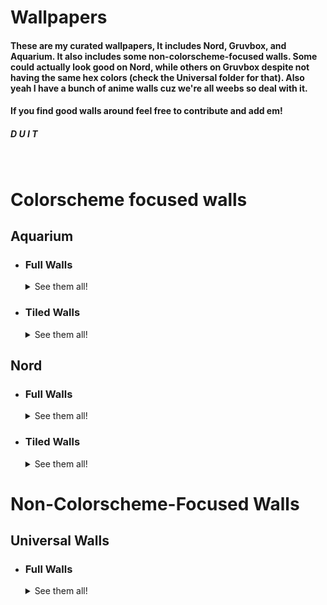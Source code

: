 # Wallpapers
#### These are my curated wallpapers, It includes Nord, Gruvbox, and Aquarium. It also includes some non-colorscheme-focused walls. Some could actually look good on Nord, while others on Gruvbox despite not having the same hex colors (check the Universal folder for that). Also yeah I have a bunch of anime walls cuz we're all weebs so deal with it.

#### If you find good walls around feel free to contribute and add em!
##### D U I T

<br/>

# Colorscheme focused walls

<h2>Aquarium</h2>

  * <div>
    <h3>Full Walls</h3>
    <details>
      <summary>See them all!</summary>
      
      <img src="https://github.com/FrenzyExists/wallpapers/blob/main/Aquarium/chess_A_alt.png" alt="chess_alt_A" align="center" width="600px"/>
      <br></br>
            
      <img src="https://github.com/FrenzyExists/wallpapers/blob/main/Aquarium/chess_alt.png" alt="chess_alt" align="center" width="600px"/> 
      <br></br>    
  
      <img src="https://github.com/FrenzyExists/wallpapers/blob/main/Aquarium/dragon_DND_alt.png" alt="DND Dragon Bard reference alt" align="center" width="600px"/>
      <br></br>

      <img src="https://github.com/FrenzyExists/wallpapers/blob/main/Aquarium/gen_1_starters_full_alt.png" alt="Pokemon Gen 1 Alt" align="center" width="600px"/>
      <br></br>
      
      <img src="https://github.com/FrenzyExists/wallpapers/blob/main/Aquarium/gen_1_starters_full.png" alt="Pokemon Gen 1" align="center" width="600px"/>
      <br></br>
      
  </details>
  </div>
  
  * <div>
    <h3>Tiled Walls</h3>
    <details>
      <summary>See them all!</summary>
      
      <img src="https://github.com/FrenzyExists/wallpapers/blob/main/Aquarium/pattern.png" alt="Tile 1" align="center" width="100px"/>
      <br></br>
      
      <img src="https://github.com/FrenzyExists/wallpapers/blob/main/Aquarium/pikaWall.png" alt="Tile 2" align="center" width="100px"/>
      <br></br>
      
      <img src="https://github.com/FrenzyExists/wallpapers/blob/main/Aquarium/pixel_pattern.png" alt="Tile 3" align="center" width="100px"/>
      <br></br>

      <img src="https://github.com/FrenzyExists/wallpapers/blob/main/Aquarium/pattern1-aquarium-2.png" alt="Tile 4" align="center" width="100px"/>
      <br></br>

      <img src="https://github.com/FrenzyExists/wallpapers/blob/main/Aquarium/pattern1-aquarium.png" alt="Tile 4" align="center" width="100px"/>
      <br></br>
      
    </details>
    </div>

<h2>Nord</h2>

  * <div>
    <h3>Full Walls</h3>
    <details>
      <summary>See them all!</summary>
      
      <img src="https://github.com/FrenzyExists/wallpapers/blob/main/Nord/nord-1.png" alt="Future Nord 1" align="center" width="600px"/>
      <br></br>
            
      <img src="https://github.com/FrenzyExists/wallpapers/blob/main/Nord/nord-3.png" alt="Future Nord 2" align="center" width="600px"/>
      <br></br>    
  
      <img src="https://github.com/FrenzyExists/wallpapers/blob/main/Nord/nord-aquarium.png" alt="Nord Fishy Fishy" align="center" width="600px"/>
      <br></br>

      <img src="https://github.com/FrenzyExists/wallpapers/blob/main/Nord/nord-color-blast.png" alt="Nord Color Blast" align="center" width="600px"/>
      <br></br>
      
      <img src="https://github.com/FrenzyExists/wallpapers/blob/main/Nord/nord-japan.png" alt="Nord Japan" align="center" width="600px"/>
      <br></br>
      
      <img src="https://github.com/FrenzyExists/wallpapers/blob/main/Nord/nord.png" alt="Nord Rocket" align="center" width="600px"/>
      <br></br>
      
      <img src="https://github.com/FrenzyExists/wallpapers/blob/main/Nord/nord-nord.png" alt="Nord Icon" align="center" width="600px"/>
      <br></br>
      
      <img src="https://github.com/FrenzyExists/wallpapers/blob/main/Nord/nord-noice.jpg" alt="Nord Forest" align="center" width="600px"/>
      <br></br>
      
      <img src="https://github.com/FrenzyExists/wallpapers/blob/main/Nord/nord-qsave-1.png" alt="Nord Pattern Thing" align="center" width="600px"/>
      <br></br>
      
      <img src="https://github.com/FrenzyExists/wallpapers/blob/main/Nord/nord-qsave-2.png" alt="Nord Pattern Thing 2" align="center" width="600px"/>
      <br></br>
      
      <img src="https://github.com/FrenzyExists/wallpapers/blob/main/Nord/nord-mib.jpg" alt="Nord MIB Girl" align="center" width="600px"/>
      <br></br>
      
      <img src="https://github.com/FrenzyExists/wallpapers/blob/main/Nord/nord-evil.jpg" alt="Nord Evil" align="center" width="600px"/>
      <br></br>
      
      <img src="https://github.com/FrenzyExists/wallpapers/blob/main/Nord/star.png" alt="Nord Star 1" align="center" width="600px"/>
      <br></br>
      
      <img src="https://github.com/FrenzyExists/wallpapers/blob/main/Nord/star2.png" alt="Nord Star 2" align="center" width="600px"/>
      <br></br>
      
  </details>
  </div>
  
  * <div>
    <h3>Tiled Walls</h3>
    <details>
      <summary>See them all!</summary>
      
      <img src="https://github.com/FrenzyExists/wallpapers/blob/main/Nord/pattern1-nord.png" alt="Tile 1" align="center" width="100px"/>
      <br></br>
      
      <img src="https://github.com/FrenzyExists/wallpapers/blob/main/Nord/pattern1-nord-2.png" alt="Tile 2" align="center" width="100px"/>
      <br></br>
      
    </details>
    </div>


# Non-Colorscheme-Focused Walls

<h2>Universal Walls</h2>

  * <div>
    <h3>Full Walls</h3>
    <details>
      <summary>See them all!</summary>
      
      <img src="https://github.com/FrenzyExists/wallpapers/blob/main/Universal/plant.png" alt="universal 1" align="center" width="600px"/>
      <br></br>
            
      <img src="https://github.com/FrenzyExists/wallpapers/blob/main/Universal/nice.png" alt="universal 2" align="center" width="600px"/>
      <br></br>    
  
      <img src="https://github.com/FrenzyExists/wallpapers/blob/main/Universal/archlabs.jpg" alt="Unversal 3" align="center" width="600px"/>
      <br></br>

      <img src="https://github.com/FrenzyExists/wallpapers/blob/main/Universal/space_color.jpeg" alt="Universal 4" align="center" width="600px"/>
      <br></br>
      
      
  </details>
  </div>


